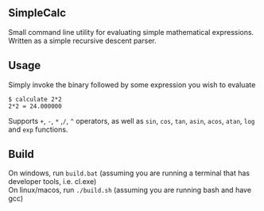 ## SimpleCalc

Small command line utility for evaluating simple mathematical expressions. Written as a simple recursive descent parser.

## Usage
Simply invoke the binary followed by some expression you wish to evaluate
~~~
$ calculate 2*2
2*2 = 24.000000
~~~

Supports `+`, `-`, `*` ,`/`, `^` operators, as well as `sin`, `cos`, `tan`, `asin`, `acos`, `atan`, `log` and `exp` functions.

## Build
On windows, run `build.bat` (assuming you are running a terminal that has developer tools, i.e. cl.exe)  
On linux/macos, run `./build.sh` (assuming you are running bash and have gcc)


